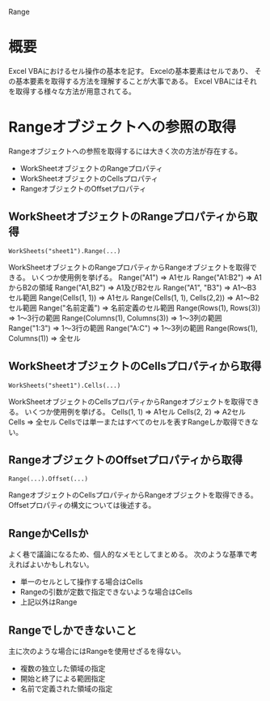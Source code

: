 Range

# 概要
Excel VBAにおけるセル操作の基本を記す。
Excelの基本要素はセルであり、
その基本要素を取得する方法を理解することが大事である。
Excel VBAにはそれを取得する様々な方法が用意されてる。

# Rangeオブジェクトへの参照の取得
Rangeオブジェクトへの参照を取得するには大きく次の方法が存在する。
- WorkSheetオブジェクトのRangeプロパティ
- WorkSheetオブジェクトのCellsプロパティ
- RangeオブジェクトのOffsetプロパティ
## WorkSheetオブジェクトのRangeプロパティから取得
    WorkSheets("sheet1").Range(...)
WorkSheetオブジェクトのRangeプロパティからRangeオブジェクトを取得できる。
いくつか使用例を挙げる。
    Range("A1")
    => A1セル
    Range("A1:B2")
    => A1からB2の領域
    Range("A1,B2")
    => A1及びB2セル
    Range("A1", "B3")
    => A1～B3セル範囲
    Range(Cells(1, 1))
    => A1セル
    Range(Cells(1, 1), Cells(2,2))
    => A1～B2セル範囲
    Range("名前定義")
    => 名前定義のセル範囲
    Range(Rows(1), Rows(3)) 
    => 1～3行の範囲
    Range(Columns(1), Columns(3)) 
    => 1～3列の範囲
    Range("1:3") 
    => 1～3行の範囲
    Range("A:C") 
    => 1～3列の範囲
    Range(Rows(1), Columns(1)) 
    => 全セル
## WorkSheetオブジェクトのCellsプロパティから取得
    WorkSheets("sheet1").Cells(...)
WorkSheetオブジェクトのCellsプロパティからRangeオブジェクトを取得できる。
いくつか使用例を挙げる。
    Cells(1, 1)
    => A1セル
    Cells(2, 2)
    => A2セル
    Cells
    => 全セル
Cellsでは単一またはすべてのセルを表すRangeしか取得できない。
## RangeオブジェクトのOffsetプロパティから取得
    Range(...).Offset(...)
RangeオブジェクトのCellsプロパティからRangeオブジェクトを取得できる。
Offsetプロパティの構文については後述する。

## RangeかCellsか
よく巷で議論になるため、個人的なメモとしてまとめる。
次のような基準で考えればよいかもしれない。
- 単一のセルとして操作する場合はCells
- Rangeの引数が定数で指定できないような場合はCells
- 上記以外はRange

## Rangeでしかできないこと
主に次のような場合にはRangeを使用せざるを得ない。
- 複数の独立した領域の指定
- 開始と終了による範囲指定
- 名前で定義された領域の指定
